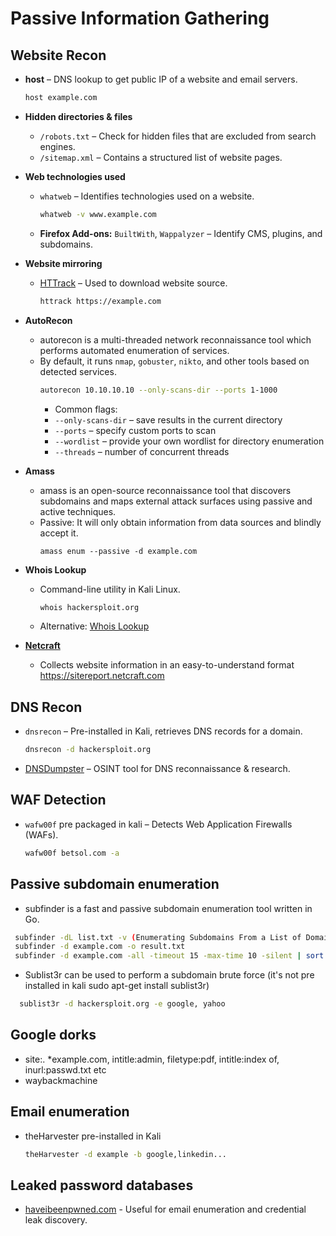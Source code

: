 # Passive Information Gathering

## Website Recon

- **host** – DNS lookup to get public IP of a website and email servers.
  ```sh
  host example.com
  ```

- **Hidden directories & files**  
  - `/robots.txt` – Check for hidden files that are excluded from search engines.
  - `/sitemap.xml` – Contains a structured list of website pages.

- **Web technologies used**  
  - `whatweb` – Identifies technologies used on a website.
    ```sh
    whatweb -v www.example.com
    ```
  - **Firefox Add-ons:** `BuiltWith`, `Wappalyzer` – Identify CMS, plugins, and subdomains.

- **Website mirroring**  
  - [HTTrack](https://www.httrack.com) – Used to download website source.
    ```sh
    httrack https://example.com
    ```
- **AutoRecon** 
  - autorecon is a multi-threaded network reconnaissance tool which performs automated enumeration of services. 
  - By default, it runs `nmap`, `gobuster`, `nikto`, and other tools based on detected services.  
    ```sh
    autorecon 10.10.10.10 --only-scans-dir --ports 1-1000
    ```
    - Common flags:
    - `--only-scans-dir` – save results in the current directory
    - `--ports` – specify custom ports to scan
    - `--wordlist` – provide your own wordlist for directory enumeration
    - `--threads` – number of concurrent threads
      
- **Amass**
  - amass is an open-source reconnaissance tool that discovers subdomains and maps external attack surfaces using passive and active techniques. 
  - Passive: It will only obtain information from data sources and blindly accept it.
    ```
    amass enum --passive -d example.com
    ```
- **Whois Lookup**  
  - Command-line utility in Kali Linux.
    ```sh
    whois hackersploit.org
    ```
  - Alternative: [Whois Lookup](https://who.is)

- **[Netcraft](https://sitereport.netcraft.com)**  
  - Collects website information in an easy-to-understand format https://sitereport.netcraft.com

## DNS Recon

- `dnsrecon` – Pre-installed in Kali, retrieves DNS records for a domain.
  ```sh
  dnsrecon -d hackersploit.org
  ```
- [DNSDumpster](https://dnsdumpster.com) – OSINT tool for DNS reconnaissance & research.

## WAF Detection

- `wafw00f` pre packaged in kali – Detects Web Application Firewalls (WAFs).
  ```sh
  wafw00f betsol.com -a
  ```

## Passive subdomain enumeration 
- subfinder is a fast and passive subdomain enumeration tool written in Go. 
 ```sh
  subfinder -dL list.txt -v (Enumerating Subdomains From a List of Domains)
  subfinder -d example.com -o result.txt
  subfinder -d example.com -all -timeout 15 -max-time 10 -silent | sort -u
 ```
- Sublist3r can be used to perform a subdomain brute force (it's not pre installed in kali sudo apt-get install sublist3r)
 ```sh
   sublist3r -d hackersploit.org -e google, yahoo
 ```
## Google dorks
- site:. *example.com, intitle:admin, filetype:pdf, intitle:index of, inurl:passwd.txt etc
- waybackmachine

## Email enumeration 
- theHarvester pre-installed in Kali
    ```sh
    theHarvester -d example -b google,linkedin...
    ```
## Leaked password databases
- [haveibeenpwned.com](https://haveibeenpwned.com) - Useful for email enumeration and credential leak discovery. 
